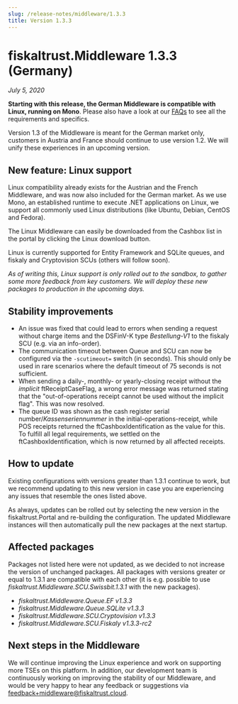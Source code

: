 ```yaml
---
slug: /release-notes/middleware/1.3.3
title: Version 1.3.3
---
```


# fiskaltrust.Middleware 1.3.3 (Germany)
_July 5, 2020_

**Starting with this release, the German Middleware is compatible with Linux, running on Mono**. Please also have a look at our [FAQs](https://docs.fiskaltrust.cloud/doc/faq/qna/market-de.html#can-i-run-the-fiskaltrust-middleware-on-linux-what-are-the-requirements-and-limitations-of-the-middleware-when-running-on-linux) to see all the requirements and specifics.

<div class="alert alert--warning" role="alert">Version 1.3 of the Middleware is meant for the German market only, customers in Austria and France should continue to use version 1.2. We will unify these experiences in an upcoming version.</div>

## New feature: Linux support
Linux compatibility already exists for the Austrian and the French Middleware, and was now also included for the German market. As we use Mono, an established runtime to execute .NET applications on Linux, we support all commonly used Linux distributions (like Ubuntu, Debian, CentOS and Fedora). 

The Linux Middleware can easily be downloaded from the Cashbox list in the portal by clicking the Linux download button.

Linux is currently supported for Entity Framework and SQLite queues, and fiskaly and Cryptovision SCUs (others will follow soon).

_As of writing this, Linux support is only rolled out to the sandbox, to gather some more feedback from key customers. We will deploy these new packages to production in the upcoming days._

## Stability improvements
- An issue was fixed that could lead to errors when sending a request without charge items and the DSFinV-K type _Bestellung-V1_ to the fiskaly SCU (e.g. via an info-order).
- The communication timeout between Queue and SCU can now be configured via the `-scutimeout=` switch (in seconds). This should only be used in rare scenarios where the default timeout of 75 seconds is not sufficient.
- When sending a daily-, monthly- or yearly-closing receipt without the _implicit_ ftReceiptCaseFlag, a wrong error message was returned stating that the "out-of-operations receipt cannot be used without the implicit flag". This was now resolved.
- The queue ID was shown as the cash register serial number/_Kassenseriennummer_ in the initial-operations-receipt, while POS receipts returned the ftCashboxIdentification as the value for this. To fulfill all legal requirements, we settled on the ftCashboxIdentification, which is now returned by all affected receipts.

## How to update
Existing configurations with versions greater than 1.3.1 continue to work, but we recommend updating to this new version in case you are experiencing any issues that resemble the ones listed above.

As always, updates can be rolled out by selecting the new version in the fiskaltrust.Portal and re-building the configuration. The updated Middleware instances will then automatically pull the new packages at the next startup.

## Affected packages
Packages not listed here were not updated, as we decided to not increase the version of unchanged packages. All packages with versions greater or equal to 1.3.1 are compatible with each other (it is e.g. possible to use _fiskaltrust.Middleware.SCU.Swissbit.1.3.1_ with the new packages).

- _fiskaltrust.Middleware.Queue.EF v1.3.3_
- _fiskaltrust.Middleware.Queue.SQLite v1.3.3_
- _fiskaltrust.Middleware.SCU.Cryptovision v1.3.3_
- _fiskaltrust.Middleware.SCU.Fiskaly v1.3.3-rc2_


## Next steps in the Middleware
We will continue improving the Linux experience and work on supporting more TSEs on this platform. In addition, our development team is continuously working on improving the stability of our Middleware, and would be very happy to hear any feedback or suggestions via feedback+middleware@fiskaltrust.cloud.
